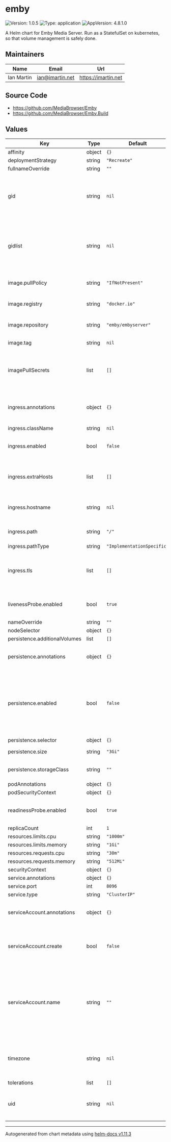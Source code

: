 # emby

![Version: 1.0.5](https://img.shields.io/badge/Version-1.0.5-informational?style=flat-square) ![Type: application](https://img.shields.io/badge/Type-application-informational?style=flat-square) ![AppVersion: 4.8.1.0](https://img.shields.io/badge/AppVersion-4.8.1.0-informational?style=flat-square)

A Helm chart for Emby Media Server. Run as a StatefulSet on kubernetes, so that volume management is safely done.

## Maintainers

| Name | Email | Url |
| ---- | ------ | --- |
| Ian Martin | <ian@imartin.net> | <https://imartin.net> |

## Source Code

* <https://github.com/MediaBrowser/Emby>
* <https://github.com/MediaBrowser/Emby.Build>

## Values

| Key | Type | Default | Description |
|-----|------|---------|-------------|
| affinity | object | `{}` |  |
| deploymentStrategy | string | `"Recreate"` |  |
| fullnameOverride | string | `""` |  |
| gid | string | `nil` | Set the primary Group ID (GID) that Emby server should run as |
| gidlist | string | `nil` | Set the list (comma separated), of additional GIDs Emby server should run as |
| image.pullPolicy | string | `"IfNotPresent"` | Container image pull policy |
| image.registry | string | `"docker.io"` | Container image registry |
| image.repository | string | `"emby/embyserver"` | Location of the container image |
| image.tag | string | `nil` | Container image tag |
| imagePullSecrets | list | `[]` | List of image pull secrets if you use a privately hosted image |
| ingress.annotations | object | `{}` | Additional annotations for the Ingress object |
| ingress.className | string | `nil` |  |
| ingress.enabled | bool | `false` | Control whether ingress is created |
| ingress.extraHosts | list | `[]` | additional host entries to create for Ingress mapping |
| ingress.hostname | string | `nil` | hostname to use as FQDN for ingress creation |
| ingress.path | string | `"/"` | path mapping for ingress |
| ingress.pathType | string | `"ImplementationSpecific"` |  |
| ingress.tls | list | `[]` | See Kubernetes Docs for a guide to setup TLS on Ingress |
| livenessProbe.enabled | bool | `true` | Whether to enable the liveness probe |
| nameOverride | string | `""` |  |
| nodeSelector | object | `{}` |  |
| persistence.additionalVolumes | list | `[]` |  |
| persistence.annotations | object | `{}` | Additional annotations to add to the PVC |
| persistence.enabled | bool | `false` | Whether to enable a PVC for emby configuration data. This is mounted to `/config` in the container. |
| persistence.selector | object | `{}` | PV selector |
| persistence.size | string | `"3Gi"` | Requested storage size |
| persistence.storageClass | string | `""` | Storage Class name of the PV |
| podAnnotations | object | `{}` |  |
| podSecurityContext | object | `{}` |  |
| readinessProbe.enabled | bool | `true` | Whether to enable the readiness probe |
| replicaCount | int | `1` |  |
| resources.limits.cpu | string | `"1000m"` |  |
| resources.limits.memory | string | `"1Gi"` |  |
| resources.requests.cpu | string | `"30m"` |  |
| resources.requests.memory | string | `"512Mi"` |  |
| securityContext | object | `{}` |  |
| service.annotations | object | `{}` |  |
| service.port | int | `8096` |  |
| service.type | string | `"ClusterIP"` | Service type |
| serviceAccount.annotations | object | `{}` | Annotations to add to the service account |
| serviceAccount.create | bool | `false` | Specifies whether a service account should be created |
| serviceAccount.name | string | `""` | The name of the service account to use. If not set and `create` is `true`, a name is generated using the fullname template |
| timezone | string | `nil` | Sets the timezone that the Emby application should use |
| tolerations | list | `[]` |  |
| uid | string | `nil` | Set the User ID (UID) that Emby server should run as |

----------------------------------------------
Autogenerated from chart metadata using [helm-docs v1.11.3](https://github.com/norwoodj/helm-docs/releases/v1.11.3)
